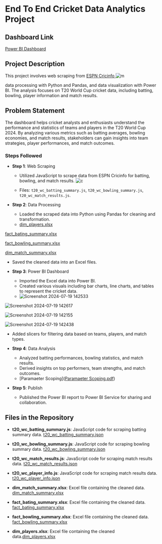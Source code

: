 # End To End Cricket Data Analytics Project

## Dashboard Link
[Power BI Dashboard](https://app.powerbi.com/links/hW7i4k80UB?ctid=4b71ad5f-a29b-46b4-8d1a-9c98f79cef46&pbi_source=linkShare)

## Project Description
This project involves web scraping from [ESPN Cricinfo ](https://www.espncricinfo.com) ![m](https://github.com/user-attachments/assets/9f998f8a-48af-4010-96b7-ec64fb6e0924)

 data processing with Python and Pandas, and data visualization with Power BI. The analysis focuses on T20 World Cup cricket data, including batting, bowling, player information and match results.

## Problem Statement
The dashboard helps cricket analysts and enthusiasts understand the performance and statistics of teams and players in the T20 World Cup 2024. By analyzing various metrics such as batting averages, bowling economies, and match results, stakeholders can gain insights into team strategies, player performances, and match outcomes.

### Steps Followed

- **Step 1**: Web Scraping
  - Utilized JavaScript to scrape data from ESPN Cricinfo for batting, bowling, and match results.
  ![c](https://github.com/user-attachments/assets/b820ab16-2eee-467e-9769-1250d153cf95)

  - Files: `t20_wc_batting_summary.js`, `t20_wc_bowling_summary.js`, `t20_wc_match_results.js`.

- **Step 2**: Data Processing
  - Loaded the scraped data into Python using Pandas for cleaning and transformation.
  - [dim_players.xlsx](https://github.com/user-attachments/files/16309675/dim_players.xlsx) 

[fact_bating_summary.xlsx](https://github.com/user-attachments/files/16309676/fact_bating_summary.xlsx) 

[fact_bowling_summary.xlsx](https://github.com/user-attachments/files/16309678/fact_bowling_summary.xlsx) 

[dim_match_summary.xlsx](https://github.com/user-attachments/files/16309679/dim_match_summary.xlsx)

  - Saved the cleaned data into an Excel files.

- **Step 3**: Power BI Dashboard
  - Imported the Excel data into Power BI.
  - Created various visuals including bar charts, line charts, and tables to represent the cricket data.
  - ![Screenshot 2024-07-19 142533](https://github.com/user-attachments/assets/5d9e9106-d8ed-4351-8ba4-06b9e5eed191)

![Screenshot 2024-07-19 142617](https://github.com/user-attachments/assets/38e5e93e-25d4-4d2c-9a14-7a18dc344fd0)

![Screenshot 2024-07-19 142155](https://github.com/user-attachments/assets/957a9f83-0060-4a68-b911-b815f085fd31)

![Screenshot 2024-07-19 142438](https://github.com/user-attachments/assets/7808707d-7455-4c5d-869b-955863236a42)

  - Added slicers for filtering data based on teams, players, and match types.

- **Step 4**: Data Analysis
  - Analyzed batting performances, bowling statistics, and match results.
  - Derived insights on top performers, team strengths, and match outcomes.
  - [Paramaeter Scoping]([Paramaeter Scoping.pdf](https://github.com/user-attachments/files/16310029/Paramaeter.Scoping.pdf)) 

- **Step 5**: Publish
  - Published the Power BI report to Power BI Service for sharing and collaboration.

## Files in the Repository
- **t20_wc_batting_summary.js**: JavaScript code for scraping batting summary data. [t20_wc_batting_summary.json](https://github.com/user-attachments/files/16309803/t20_wc_batting_summary.json)

- **t20_wc_bowling_summary.js**: JavaScript code for scraping bowling summary data. [t20_wc_bowling_summary.json](https://github.com/user-attachments/files/16309827/t20_wc_bowling_summary.json)

- **t20_wc_match_results.js**: JavaScript code for scraping match results data. [t20_wc_match_results.json](https://github.com/user-attachments/files/16309831/t20_wc_match_results.json)
- **t20_wc_player_info.js**: JavaScript code for scraping match results data. [t20_wc_player_info.json](https://github.com/user-attachments/files/16309847/t20_wc_player_info.json)


- **dim_match_summary.xlsx**: Excel file containing the cleaned data. [dim_match_summary.xlsx](https://github.com/user-attachments/files/16309873/dim_match_summary.xlsx)

- **fact_bating_summary.xlsx**: Excel file containing the cleaned data. [fact_bating_summary.xlsx](https://github.com/user-attachments/files/16309865/fact_bating_summary.xlsx)

- **fact_bowling_summary.xlsx**: Excel file containing the cleaned data. [fact_bowling_summary.xlsx](https://github.com/user-attachments/files/16309866/fact_bowling_summary.xlsx)

- **dim_players.xlsx**: Excel file containing the cleaned data.[dim_players.xlsx](https://github.com/user-attachments/files/16309863/dim_players.xlsx)



